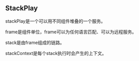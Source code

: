 ## StackPlay

stackPlay是一个可以用不同组件堆叠的一个服务。

frame是组件单位，frame可以为任何语言匹配、可以为远程服务。

stack是由frame组成的链路。 

stackContext是每个stack执行时会产生的上下文。


